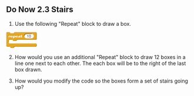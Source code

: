 ## Do Now 2.3 Stairs

1. Use the following "Repeat" block to draw a box.

 ![Repeat](repeat.png)

2. How would you use an additional "Repeat" block to draw 12 boxes in a line one next to each other.  The each box will be to the right of the last box drawn.

3. How would you modify the code so the boxes form a set of stairs going up?
